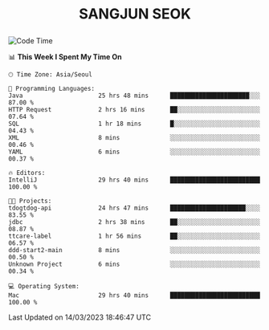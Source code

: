 <h1>
 <p align="center">
   SANGJUN SEOK
 </p>
</h1>

<!--START_SECTION:waka-->
![Code Time](http://img.shields.io/badge/Code%20Time-2%2C331%20hrs%2038%20mins-blue)

📊 **This Week I Spent My Time On** 

```text
🕑︎ Time Zone: Asia/Seoul

💬 Programming Languages: 
Java                     25 hrs 48 mins      ██████████████████████░░░   87.00 % 
HTTP Request             2 hrs 16 mins       ██░░░░░░░░░░░░░░░░░░░░░░░   07.64 % 
SQL                      1 hr 18 mins        █░░░░░░░░░░░░░░░░░░░░░░░░   04.43 % 
XML                      8 mins              ░░░░░░░░░░░░░░░░░░░░░░░░░   00.46 % 
YAML                     6 mins              ░░░░░░░░░░░░░░░░░░░░░░░░░   00.37 % 

🔥 Editors: 
IntelliJ                 29 hrs 40 mins      █████████████████████████   100.00 % 

🐱‍💻 Projects: 
tdogtdog-api             24 hrs 47 mins      █████████████████████░░░░   83.55 % 
jdbc                     2 hrs 38 mins       ██░░░░░░░░░░░░░░░░░░░░░░░   08.87 % 
ttcare-label             1 hr 56 mins        ██░░░░░░░░░░░░░░░░░░░░░░░   06.57 % 
ddd-start2-main          8 mins              ░░░░░░░░░░░░░░░░░░░░░░░░░   00.50 % 
Unknown Project          6 mins              ░░░░░░░░░░░░░░░░░░░░░░░░░   00.34 % 

💻 Operating System: 
Mac                      29 hrs 40 mins      █████████████████████████   100.00 % 
```


 Last Updated on 14/03/2023 18:46:47 UTC
<!--END_SECTION:waka-->
